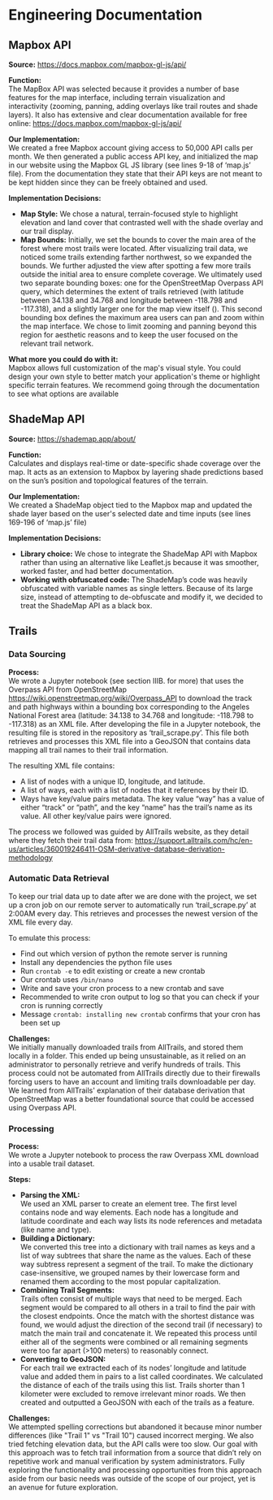 # Engineering Documentation

## Mapbox API  
**Source:** https://docs.mapbox.com/mapbox-gl-js/api/

**Function:**  
The MapBox API was selected because it provides a number of base features for the map interface, including terrain visualization and interactivity (zooming, panning, adding overlays like trail routes and shade layers). It also has extensive and clear documentation available for free online: https://docs.mapbox.com/mapbox-gl-js/api/

**Our Implementation:**  
We created a free Mapbox account giving access to 50,000 API calls per month. We then generated a public access API key, and initialized the map in our website using the Mapbox GL JS library (see lines 9-18 of ‘map.js’ file). From the documentation they state that their API keys are not meant to be kept hidden since they can be freely obtained and used.

**Implementation Decisions:**  
- **Map Style:** We chose a natural, terrain-focused style to highlight elevation and land cover that contrasted well with the shade overlay and our trail display.  
- **Map Bounds:** Initially, we set the bounds to cover the main area of the forest where most trails were located. After visualizing trail data, we noticed some trails extending farther northwest, so we expanded the bounds. We further adjusted the view after spotting a few more trails outside the initial area to ensure complete coverage. We ultimately used two separate bounding boxes: one for the OpenStreetMap Overpass API query, which determines the extent of trails retrieved (with latitude between 34.138 and 34.768 and longitude between -118.798 and -117.318), and a slightly larger one for the map view itself (). This second bounding box defines the maximum area users can pan and zoom within the map interface. We chose to limit zooming and panning beyond this region for aesthetic reasons and to keep the user focused on the relevant trail network.

**What more you could do with it:**  
Mapbox allows full customization of the map's visual style. You could design your own style to better match your application's theme or highlight specific terrain features. We recommend going through the documentation to see what options are available

## ShadeMap API  
**Source:** https://shademap.app/about/

**Function:**  
Calculates and displays real-time or date-specific shade coverage over the map. It acts as an extension to Mapbox by layering shade predictions based on the sun’s position and topological features of the terrain.

**Our Implementation:**  
We created a ShadeMap object tied to the Mapbox map and updated the shade layer based on the user's selected date and time inputs (see lines 169-196 of ‘map.js’ file)

**Implementation Decisions:**  
- **Library choice:** We chose to integrate the ShadeMap API with Mapbox rather than using an alternative like Leaflet.js because it was smoother, worked faster, and had better documentation.  
- **Working with obfuscated code:** The ShadeMap’s code was heavily obfuscated with variable names as single letters. Because of its large size, instead of attempting to de-obfuscate and modify it, we decided to treat the ShadeMap API as a black box.

## Trails

### Data Sourcing  
**Process:**  
We wrote a Jupyter notebook (see section IIIB. for more) that uses the Overpass API from OpenStreetMap https://wiki.openstreetmap.org/wiki/Overpass_API to download the track and path highways within a bounding box corresponding to the Angeles National Forest area (latitude: 34.138 to 34.768 and longitude: -118.798 to -117.318) as an XML file. After developing the file in a Jupyter notebook, the resulting file is stored in the repository as ‘trail_scrape.py’. This file both retrieves and processes this XML file into a GeoJSON that contains data mapping all trail names to their trail information.

The resulting XML file contains:  
- A list of nodes with a unique ID, longitude, and latitude.  
- A list of ways, each with a list of nodes that it references by their ID.  
- Ways have key/value pairs metadata. The key value “way” has a value of either “track" or “path”, and the key “name” has the trail’s name as its value. All other key/value pairs were ignored.

The process we followed was guided by AllTrails website, as they detail where they fetch their trail data from: https://support.alltrails.com/hc/en-us/articles/360019246411-OSM-derivative-database-derivation-methodology

### Automatic Data Retrieval  
To keep our trial data up to date after we are done with the project, we set up a cron job on our remote server to automatically run ‘trail_scrape.py’ at 2:00AM every day. This retrieves and processes the newest version of the XML file every day.

To emulate this process:  
- Find out which version of python the remote server is running  
- Install any dependencies the python file uses  
- Run `crontab -e` to edit existing or create a new crontab  
- Our crontab uses `/bin/nano`  
- Write and save your cron process to a new crontab and save  
- Recommended to write cron output to log so that you can check if your cron is running correctly  
- Message `crontab: installing new crontab` confirms that your cron has been set up

**Challenges:**  
We initially manually downloaded trails from AllTrails, and stored them locally in a folder. This ended up being unsustainable, as it relied on an administrator to personally retrieve and verify hundreds of trails. This process could not be automated from AllTrails directly due to their firewalls forcing users to have an account and limiting trails downloadable per day. We learned from AllTrails' explanation of their database derivation that OpenStreetMap was a better foundational source that could be accessed using Overpass API.

### Processing  
**Process:**  
We wrote a Jupyter notebook to process the raw Overpass XML download into a usable trail dataset.

**Steps:**  
- **Parsing the XML:**  
  We used an XML parser to create an element tree. The first level contains node and way elements. Each node has a longitude and latitude coordinate and each way lists its node references and metadata (like name and type).  
- **Building a Dictionary:**  
  We converted this tree into a dictionary with trail names as keys and a list of way subtrees that share the name as the values. Each of these way subtress represent a segment of the trail. To make the dictionary case-insensitive, we grouped names by their lowercase form and renamed them according to the most popular capitalization.  
- **Combining Trail Segments:**  
  Trails often consist of multiple ways that need to be merged. Each segment would be compared to all others in a trail to find the pair with the closest endpoints. Once the match with the shortest distance was found, we would adjust the direction of the second trail (if necessary) to match the main trail and concatenate it. We repeated this process until either all of the segments were combined or all remaining segments were too far apart (>100 meters) to reasonably connect.  
- **Converting to GeoJSON:**  
  For each trail we extracted each of its nodes’ longitude and latitude value and added them in pairs to a list called coordinates. We calculated the distance of each of the trails using this list. Trails shorter than 1 kilometer were excluded to remove irrelevant minor roads. We then created and outputted a GeoJSON with each of the trails as a feature.

**Challenges:**  
We attempted spelling corrections but abandoned it because minor number differences (like "Trail 1" vs "Trail 10") caused incorrect merging. We also tried fetching elevation data, but the API calls were too slow. Our goal with this approach was to fetch trail information from a source that didn’t rely on repetitive work and manual verification by system administrators. Fully exploring the functionality and processing opportunities from this approach aside from our basic needs was outside of the scope of our project, yet is an avenue for future exploration.
